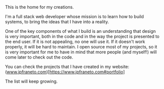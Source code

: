 This is the home for my creations.

I'm a full stack web developer whose mission is to learn how to build systems, to bring the ideas that I have into a reality.

One of the key components of what I build is an understanding that design is very important, both in the code and in the way the project is presented to the end user. If it is not appealing, no one will use it. If it doesn't work properly, it will be hard to maintain. I open source most of my projects, so it is very important for me to have in mind that more people (and myself!) will come later to check out the code.

You can check the projects that I have created in my website: (www.jpfraneto.com)[https://www.jpfraneto.com#portfolio]

The list will keep growing.
